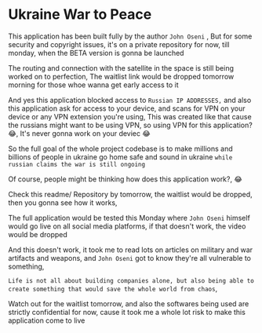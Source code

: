 # Ukraine War to Peace


This application has been built fully by the author ```John Oseni``` , But for some security and copyright issues, it's on a private repository for now, till monday, when the BETA version is gonna be launched

The routing and connection with the satellite in the space is still being worked on to perfection, The waitlist link would be dropped tomorrow morning for those whoe wanna get early access to it


And yes this application blocked access to ```Russian IP ADDRESSES,``` and also this application ask for access to your device, and scans for VPN on your device or any VPN extension you're using, This was created like that cause the russians might want to be using VPN, so using VPN for this application? 😂, It's never gonna work on your deviec 😂

So the full goal of the whole project codebase is to make millions and billions of people in ukraine go home safe and sound in ukraine ```while russian claims the war is still ongoing``` <br />

Of course, people might be thinking how does this application work?, 😂

Check this readme/ Repository by tomorrow, the waitlist would be dropped, then you gonna see how it works, 

The full application would be tested this Monday where ```John Oseni``` himself would go live on all social media platforms, if that doesn't work, the video would be dropped


And this doesn't work, it took me to read lots on articles on military and war artifacts and weapons, and ```John Oseni``` got to know they're all vulnerable to something, 

```Life is not all about building companies alone, but also being able to create something that would save the whole world from chaos```, <br />

Watch out for the waitlist tomorrow, and also the softwares being used are strictly confidential for now, cause it took me a whole lot risk to make this application come to live

